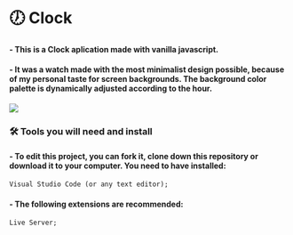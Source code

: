 # 🕖 Clock 

#### - This is a Clock aplication made with vanilla javascript.

#### - It was a watch made with the most minimalist design possible, because of my personal taste for screen backgrounds. The background color palette is dynamically adjusted according to the hour.


<img src="https://user-images.githubusercontent.com/101783823/173258337-2464e57f-052a-4b35-86e5-b3deaaa0870c.png"/>

### 🛠️ Tools you will need and install

#### - To edit this project, you can fork it, clone down this repository or download it to your computer. You need to have installed:

```
Visual Studio Code (or any text editor);
```
#### - The following extensions are recommended:
```
Live Server;
```

